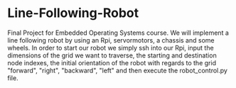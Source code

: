 # Line-Following-Robot
Final Project for Embedded Operating Systems course. We will implement a line following robot by using an Rpi, servormotors, a chassis and some wheels. 
In order to start our robot we simply ssh into our Rpi, input the dimensions of the grid we want to traverse, the starting and destination node indexes, the initial orientation of the robot with regards to the grid "forward", "right", "backward", "left" and then execute the robot_control.py file.
